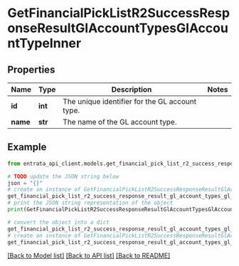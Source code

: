 # GetFinancialPickListR2SuccessResponseResultGlAccountTypesGlAccountTypeInner


## Properties

Name | Type | Description | Notes
------------ | ------------- | ------------- | -------------
**id** | **int** | The unique identifier for the GL account type. | 
**name** | **str** | The name of the GL account type. | 

## Example

```python
from entrata_api_client.models.get_financial_pick_list_r2_success_response_result_gl_account_types_gl_account_type_inner import GetFinancialPickListR2SuccessResponseResultGlAccountTypesGlAccountTypeInner

# TODO update the JSON string below
json = "{}"
# create an instance of GetFinancialPickListR2SuccessResponseResultGlAccountTypesGlAccountTypeInner from a JSON string
get_financial_pick_list_r2_success_response_result_gl_account_types_gl_account_type_inner_instance = GetFinancialPickListR2SuccessResponseResultGlAccountTypesGlAccountTypeInner.from_json(json)
# print the JSON string representation of the object
print(GetFinancialPickListR2SuccessResponseResultGlAccountTypesGlAccountTypeInner.to_json())

# convert the object into a dict
get_financial_pick_list_r2_success_response_result_gl_account_types_gl_account_type_inner_dict = get_financial_pick_list_r2_success_response_result_gl_account_types_gl_account_type_inner_instance.to_dict()
# create an instance of GetFinancialPickListR2SuccessResponseResultGlAccountTypesGlAccountTypeInner from a dict
get_financial_pick_list_r2_success_response_result_gl_account_types_gl_account_type_inner_from_dict = GetFinancialPickListR2SuccessResponseResultGlAccountTypesGlAccountTypeInner.from_dict(get_financial_pick_list_r2_success_response_result_gl_account_types_gl_account_type_inner_dict)
```
[[Back to Model list]](../README.md#documentation-for-models) [[Back to API list]](../README.md#documentation-for-api-endpoints) [[Back to README]](../README.md)


